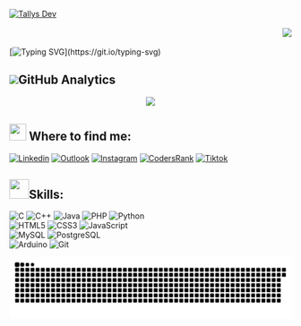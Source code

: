 [![Tallys Dev](https://user-images.githubusercontent.com/91434644/184407543-c19531af-caf6-4bf4-a0ce-082975b9cfe6.gif)](https://www.canva.com/design/DAFI-AiIj00/BIDsNZV5YCQy-2bP6AAHjA/view?utm_content=DAFI-AiIj00&utm_campaign=designshare&utm_medium=link2&utm_source=sharebutton)
<br><br>
<img align="right" src="https://komarev.com/ghpvc/?username=Tallys-Aureliano&color=F1C40F">
<br><br>
[![Typing SVG](https://readme-typing-svg.herokuapp.com/?color=F1C40F&size=35&right=true&vCenter=true&width=1000&lines=Hello,+welcome+to+my+profile!;I+am+Tallys+Aureliano.;I+was+born+in+2003+and+i+live+in+São+Fernando/RN.;I+am+currently+studying+BSI+at+UFRN.;And+I'm+venturing+into+the+Back-End.;Developer+in+Development.)](https://git.io/typing-svg)

<h2><img src="https://media.giphy.com/media/jK1gJ1K9MBpB4ebCsj/giphy.gif" width="30px" heigth="30px">GitHub Analytics </h2>
<div align="center">
	<img height="180em" src="https://github-readme-stats.vercel.app/api?username=Tallys-Aureliano&show_icons=true&theme=vision-friendly-dark"/>
</div>

<h2><img src="https://media.giphy.com/media/mpM654sL8gJumwGmAn/giphy.gif" width="30px" height="30px"> Where to find me:</h2>

[![Linkedin](https://img.shields.io/badge/LinkedIn-FFFFFF?style=for-the-badge&logo=linkedin&logoColor=black)](https://www.linkedin.com/in/tallys-aureliano-91539821b/)
[![Outlook](https://img.shields.io/badge/Microsoft_Outlook-0078D4?style=for-the-badge&logo=microsoft-outlook&logoColor=white)](mailto:tallysaureliano@outlook.com)
[![Instagram](https://img.shields.io/badge/Instagram-E4405F?style=for-the-badge&logo=instagram&logoColor=white)](https://instagram.com/tallys_aureliano?utm_medium=copy_link)
[![CodersRank](https://img.shields.io/static/v1?style=for-the-badge&message=CodersRank&color=000000&logo=CodersRank&logoColor=28B463&label=)](https://profile.codersrank.io/user/tallys-aureliano)
[![Tiktok](https://img.shields.io/badge/TikTok-FDFEFE?style=for-the-badge&logo=tiktok&logoColor=black)](https://www.tiktok.com/@tallysau?is_from_webapp=1&sender_device=pc)

<h2><img src="https://media.giphy.com/media/tZIxqCNZhC9YKasYf7/giphy.gif" width="35px" height="35px">Skills:</h2>

![C](https://img.shields.io/static/v1?style=for-the-badge&message=C&color=222222&logo=C&logoColor=A8B9CC&label=)
![C++](https://img.shields.io/static/v1?style=for-the-badge&message=C%2B%2B&color=00599C&logo=C%2B%2B&logoColor=FFFFFF&label=)
![Java](https://img.shields.io/badge/java-%23ED0000.svg?style=for-the-badge&logo=java&logoColor=white)
![PHP](https://img.shields.io/static/v1?style=for-the-badge&message=PHP&color=CF0677&logo=PHP&logoColor=FFFFFF&label=)
![Python](https://img.shields.io/badge/python-110B90?style=for-the-badge&logo=python&logoColor=BCBF00)
<br>
![HTML5](https://img.shields.io/static/v1?style=for-the-badge&message=HTML5&color=E34F26&logo=HTML5&logoColor=FFFFFF&label=)
![CSS3](https://img.shields.io/static/v1?style=for-the-badge&message=CSS3&color=1572B6&logo=CSS3&logoColor=FFFFFF&label=)
![JavaScript](https://img.shields.io/static/v1?style=for-the-badge&message=JavaScript&color=222222&logo=JavaScript&logoColor=F7DF1E&label=)
<br>
![MySQL](https://img.shields.io/badge/MySQL-00000F?style=for-the-badge&logo=mysql&logoColor=white)
![PostgreSQL](https://img.shields.io/static/v1?style=for-the-badge&message=PostgreSQL&color=4169E1&logo=PostgreSQL&logoColor=FFFFFF&label=)
<br>
![Arduino](https://img.shields.io/static/v1?style=for-the-badge&message=Arduino&color=00979D&logo=Arduino&logoColor=FFFFFF&label=)
![Git](https://img.shields.io/static/v1?style=for-the-badge&message=Git&color=D4AC0D&logo=Git&logoColor=FFFFFF&label=)

![Snake animation](https://github.com/Tallys-Aureliano/Tallys-Aureliano/blob/output/github-contribution-grid-snake.svg)
